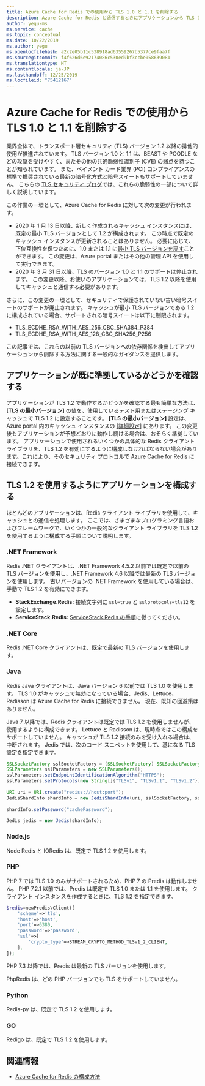 ```yaml
---
title: Azure Cache for Redis での使用から TLS 1.0 と 1.1 を削除する
description: Azure Cache for Redis と通信するときにアプリケーションから TLS 1.0 と 1.1 を削除する方法について説明します
author: yegu-ms
ms.service: cache
ms.topic: conceptual
ms.date: 10/22/2019
ms.author: yegu
ms.openlocfilehash: a2c2e05b11c538918ad63559267b5377ce9faa7f
ms.sourcegitcommit: f4f626d6e92174086c530ed9bf3ccbe058639081
ms.translationtype: HT
ms.contentlocale: ja-JP
ms.lasthandoff: 12/25/2019
ms.locfileid: "75412167"
---
```

# <a name="remove-tls-10-and-11-from-use-with-azure-cache-for-redis"></a>Azure Cache for Redis での使用から TLS 1.0 と 1.1 を削除する

業界全体で、トランスポート層セキュリティ (TLS) バージョン 1.2 以降の排他的使用が推進されています。 TLS バージョン 1.0 と 1.1 は、BEAST や POODLE などの攻撃を受けやすく、またその他の共通脆弱性識別子 (CVE) の弱点を持つことが知られています。 また、ペイメント カード業界 (PCI) コンプライアンスの標準で推奨されている最新の暗号化方式と暗号スイートもサポートしていません。 こちらの [TLS セキュリティ ブログ](https://www.acunetix.com/blog/articles/tls-vulnerabilities-attacks-final-part/)では、これらの脆弱性の一部について詳しく説明しています。

この作業の一環として、Azure Cache for Redis に対して次の変更が行われます。

* 2020 年 1 月 13 日以降、新しく作成されるキャッシュ インスタンスには、既定の最小 TLS バージョンとして 1.2 が構成されます。  この時点で既定のキャッシュ インスタンスが更新されることはありません。  必要に応じて、下位互換性を保つために、1.0 または 1.1 に[最小 TLS バージョンを戻す](cache-configure.md#access-ports)ことができます。  この変更は、Azure portal またはその他の管理 API を使用して実行できます。
* 2020 年 3 月 31 日以降、TLS のバージョン 1.0 と 1.1 のサポートは停止されます。 この変更以降、お使いのアプリケーションでは、TLS 1.2 以降を使用してキャッシュと通信する必要があります。

さらに、この変更の一環として、セキュリティで保護されていない古い暗号スイートのサポートが廃止されます。  キャッシュが最小 TLS バージョンである 1.2 に構成されている場合、サポートされる暗号スイートは以下に制限されます。

* TLS_ECDHE_RSA_WITH_AES_256_CBC_SHA384_P384
* TLS_ECDHE_RSA_WITH_AES_128_CBC_SHA256_P256

この記事では、これらの以前の TLS バージョンへの依存関係を検出してアプリケーションから削除する方法に関する一般的なガイダンスを提供します。

## <a name="check-whether-your-application-is-already-compliant"></a>アプリケーションが既に準拠しているかどうかを確認する

アプリケーションが TLS 1.2 で動作するかどうかを確認する最も簡単な方法は、 **[TLS の最小バージョン]** の値を、使用しているテスト用またはステージング キャッシュで TLS 1.2 に設定することです。 **[TLS の最小バージョン]** 設定は、Azure portal 内のキャッシュ インスタンスの [[詳細設定]](cache-configure.md#advanced-settings) にあります。 この変更後もアプリケーションが予想どおりに動作し続ける場合は、おそらく準拠しています。 アプリケーションで使用されるいくつかの具体的な Redis クライアント ライブラリを、TLS 1.2 を有効にするように構成しなければならない場合があります。これにより、そのセキュリティ プロトコルで Azure Cache for Redis に接続できます。

## <a name="configure-your-application-to-use-tls-12"></a>TLS 1.2 を使用するようにアプリケーションを構成する

ほとんどのアプリケーションは、Redis クライアント ライブラリを使用して、キャッシュとの通信を処理します。 ここでは、さまざまなプログラミング言語およびフレームワークで、いくつかの一般的なクライアント ライブラリを TLS 1.2 を使用するように構成する手順について説明します。

### <a name="net-framework"></a>.NET Framework

Redis .NET クライアントは、.NET Framework 4.5.2 以前では既定で以前の TLS バージョンを使用し、.NET Framework 4.6 以降では最新の TLS バージョンを使用します。 古いバージョンの .NET Framework を使用している場合は、手動で TLS 1.2 を有効にできます。

* **StackExchange.Redis:** 接続文字列に `ssl=true` と `sslprotocols=tls12` を設定します。
* **ServiceStack.Redis:** [ServiceStack.Redis の手順](https://github.com/ServiceStack/ServiceStack.Redis/pull/247)に従ってください。

### <a name="net-core"></a>.NET Core

Redis .NET Core クライアントは、既定で最新の TLS バージョンを使用します。

### <a name="java"></a>Java

Redis Java クライアントは、Java バージョン 6 以前では TLS 1.0 を使用します。 TLS 1.0 がキャッシュで無効になっている場合、Jedis、Lettuce、Radisson は Azure Cache for Redis に接続できません。 現在、既知の回避策はありません。

Java 7 以降では、Redis クライアントは既定では TLS 1.2 を使用しませんが、使用するように構成できます。 Lettuce と Radisson は、現時点ではこの構成をサポートしていません。 キャッシュが TLS 1.2 接続のみを受け入れる場合は、中断されます。 Jedis では、次のコード スニペットを使用して、基になる TLS 設定を指定できます。

``` Java
SSLSocketFactory sslSocketFactory = (SSLSocketFactory) SSLSocketFactory.getDefault();
SSLParameters sslParameters = new SSLParameters();
sslParameters.setEndpointIdentificationAlgorithm("HTTPS");
sslParameters.setProtocols(new String[]{"TLSv1", "TLSv1.1", "TLSv1.2"});
 
URI uri = URI.create("rediss://host:port");
JedisShardInfo shardInfo = new JedisShardInfo(uri, sslSocketFactory, sslParameters, null);
 
shardInfo.setPassword("cachePassword");
 
Jedis jedis = new Jedis(shardInfo);
```

### <a name="nodejs"></a>Node.js

Node Redis と IORedis は、既定で TLS 1.2 を使用します。

### <a name="php"></a>PHP

PHP 7 では TLS 1.0 のみがサポートされるため、PHP 7 の Predis は動作しません。 PHP 7.2.1 以前では、Predis は既定で TLS 1.0 または 1.1 を使用します。 クライアント インスタンスを作成するときに、TLS 1.2 を指定できます。

``` PHP
$redis=newPredis\Client([
    'scheme'=>'tls',
    'host'=>'host',
    'port'=>6380,
    'password'=>'password',
    'ssl'=>[
        'crypto_type'=>STREAM_CRYPTO_METHOD_TLSv1_2_CLIENT,
    ],
]);
```

PHP 7.3 以降では、Predis は最新の TLS バージョンを使用します。

PhpRedis は、どの PHP バージョンでも TLS をサポートしていません。

### <a name="python"></a>Python

Redis-py は、既定で TLS 1.2 を使用します。

### <a name="go"></a>GO

Redigo は、既定で TLS 1.2 を使用します。

## <a name="additional-information"></a>関連情報

- [Azure Cache for Redis の構成方法](cache-configure.md)
